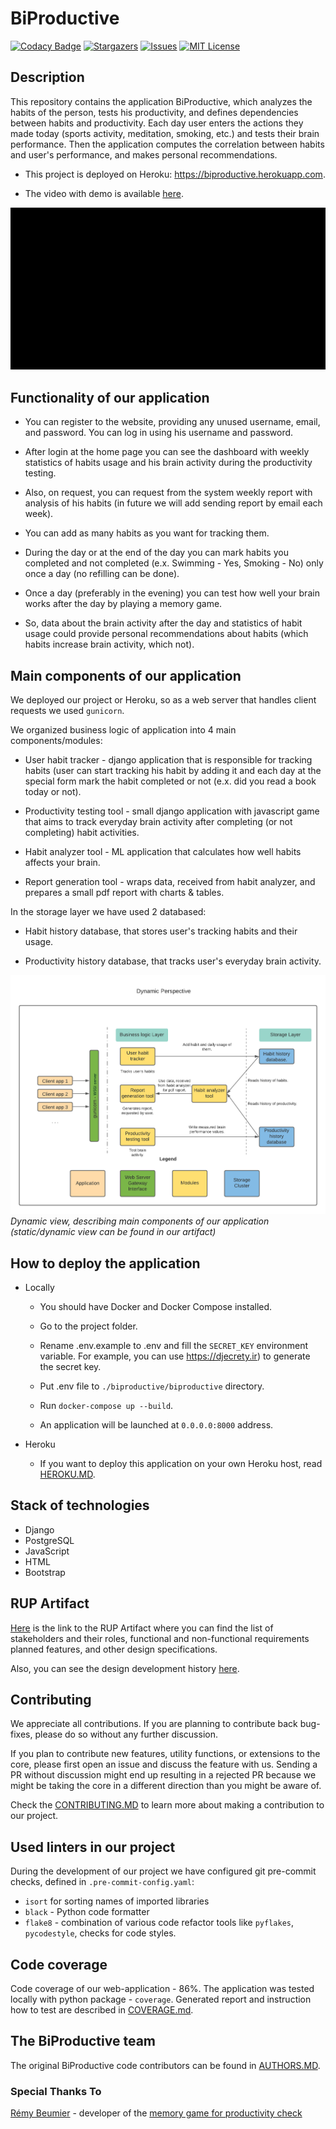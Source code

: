 # BiProductive

[![Codacy Badge](https://api.codacy.com/project/badge/Grade/1b8fcfb3465a4f02ab9a2d6dc445dfed)](https://app.codacy.com/gh/rizvansky/biproductive?utm_source=github.com&utm_medium=referral&utm_content=rizvansky/biproductive&utm_campaign=Badge_Grade_Settings)
[![Stargazers][stars-shield]][stars-url]
[![Issues][issues-shield]][issues-url]
[![MIT License][license-shield]][license-url]

## Description

This repository contains the application BiProductive, which analyzes the habits of the person, tests his productivity,
and defines dependencies between habits and productivity. Each day user enters the actions they made today (sports
activity, meditation, smoking, etc.) and tests their brain performance. Then the application computes the correlation
between habits and user's performance, and makes personal recommendations.

-   This project is deployed on Heroku: https://biproductive.herokuapp.com.
    
-   The video with demo is available 
    [here](https://drive.google.com/file/d/1q6ioV4W50Un--JNKLv6IV0rFbHXYZwCy/view?usp=sharing).
  
![1](./docs/demo.gif)

## Functionality of our application

-   You can register to the website, providing any unused username, email, and password. You can log in using his username
    and password.
    
-   After login at the home page you can see the dashboard with weekly statistics of habits usage and his brain activity
    during the productivity testing.
    
-   Also, on request, you can request from the system weekly report with analysis of his habits (in future we will add
    sending report by email each week).
    
- You can add as many habits as you want for tracking them.

- During the day or at the end of the day you can mark habits you completed and not completed (e.x. Swimming - Yes,
  Smoking - No) only once a day (no refilling can be done).

- Once a day (preferably in the evening) you can test how well your brain works after the day by playing a memory game.

- So, data about the brain activity after the day and statistics of habit usage could provide personal recommendations
  about habits (which habits increase brain activity, which not).

## Main components of our application

We deployed our project or Heroku, so as a web server that handles client requests we used `gunicorn`.

We organized business logic of application into 4 main components/modules:

- User habit tracker - django application that is responsible for tracking habits (user can start tracking his habit by
  adding it and each day at the special form mark the habit completed or not (e.x. did you read a book today or not).

- Productivity testing tool - small django application with javascript game that aims to track everyday brain activity
  after completing (or not completing) habit activities.

- Habit analyzer tool - ML application that calculates how well habits affects your brain.

- Report generation tool - wraps data, received from habit analyzer, and prepares a small pdf report with charts &
  tables.

In the storage layer we have used 2 databased:

- Habit history database, that stores user's tracking habits and their usage.

- Productivity history database, that tracks user's everyday brain activity.

![](docs/dynamic-view-updated.png)
*Dynamic view, describing main components of our application (static/dynamic view can be found in our artifact)*

## How to deploy the application

- Locally
    - You should have Docker and Docker Compose installed.

    - Go to the project folder.

    - Rename .env.example to .env and fill the ```SECRET_KEY``` environment variable. For example, you can use
      https://djecrety.ir) to generate the secret key.
      
    -   Put .env file to ```./biproductive/biproductive``` directory.
        
    -   Run ```docker-compose up --build```.
        
    -   An application will be launched at ```0.0.0.0:8000``` address.
    
-   Heroku
    -   If you want to deploy this application on your own Heroku host, read [HEROKU.MD](docs/HEROKU.MD).

## Stack of technologies

-   Django
-   PostgreSQL
-   JavaScript
-   HTML
-   Bootstrap

## RUP Artifact

[Here](https://docs.google.com/document/d/14AMeCV4WJotkQ8lvZcl2u_bB66lMKmu4/edit?usp=sharing&ouid=109541784549585358096&rtpof=true&sd=true) 
is the link to the RUP Artifact where you can find the list of stakeholders and their roles, functional and 
non-functional requirements planned features, and other design specifications.

Also, you can see the design development history [here](./docs/DESIGN_DEVELOPMENT.MD).

## Contributing

We appreciate all contributions. If you are planning to contribute back bug-fixes, please do so without any further
discussion.

If you plan to contribute new features, utility functions, or extensions to the core, please first open an issue and
discuss the feature with us. Sending a PR without discussion might end up resulting in a rejected PR because we might be
taking the core in a different direction than you might be aware of.

Check the [CONTRIBUTING.MD](./docs/CONTRIBUTING.MD) to learn more about making a contribution to our project.

## Used linters in our project

During the development of our project we have configured git pre-commit checks, defined in `.pre-commit-config.yaml`:

-   `isort` for sorting names of imported libraries
-   `black` - Python code formatter
-   `flake8` - combination of various code refactor tools like `pyflakes`, `pycodestyle`, checks for code styles.

## Code coverage

Code coverage of our web-application - 86%. The application was tested locally with python package - `coverage`.
Generated report and instruction how to test are described in [COVERAGE.md](docs/COVERAGE.md).

## The BiProductive team

The original BiProductive code contributors can be found in [AUTHORS.MD](./docs/AUTHORS.MD).

### Special Thanks To

[Rémy Beumier](https://github.com/beumsk) - developer of the
[memory game for productivity check](https://github.com/beumsk/Memory)

<!-- MARKDOWN LINKS & IMAGES -->
<!-- https://www.markdownguide.org/basic-syntax/#reference-style-links -->

[stars-shield]: https://img.shields.io/github/stars/rizvansky/biproductive.svg?style=flat&logo=appveyor

[stars-url]: https://github.com/rizvansky/biproductive/stargazers

[issues-shield]: https://img.shields.io/github/issues/rizvansky/biproductive.svg?style=flat&logo=appveyor
[issues-url]: https://github.com/rizvansky/biproductive/issues
[license-shield]: https://img.shields.io/github/license/rizvansky/biproductive.svg?style=flat
[license-url]: https://github.com/rizvansky/biproductive/blob/main/LICENSE
